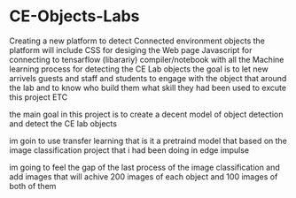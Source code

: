 # CE-Objects-Labs

Creating a new platform to detect Connected environment objects 
the platform will include CSS for desiging the Web page 
Javascript for connecting to tensarflow (libarariy) compiler/notebook with all the Machine learning process for detecting the CE Lab objects 
the goal is to let new arrivels guests and staff and students to engage with the object that around the lab and to know who build them 
what skill they had been used to excute this project ETC

the main goal in this project is to create a decent model of object detection and detect the CE lab objects 

im goin to use transfer learning that is it a pretraind model that based on the image classification project that i had been doing in edge impulse 

im going to feel the gap of the last process of the image classification and add images that will achive  200 images of each object and 100 images of both of them  
